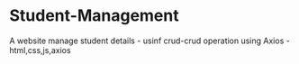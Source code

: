 # Student-Management
A website manage student details - usinf crud-crud operation using Axios -html,css,js,axios
